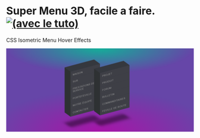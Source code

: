 # Super Menu 3D, facile a faire. [![*(avec le tuto)*]()](https://youtu.be/MmdKeypSxE8)

CSS Isometric Menu Hover Effects 

[![img_contact](./img/readme01.PNG)](https://franckdun.github.io/3DMenu/)


